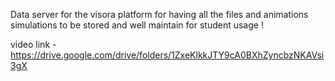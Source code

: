 Data server for the visora platform for having all the files and animations simulations to be stored and well maintain for student usage !

video link - https://drive.google.com/drive/folders/1ZxeKlkkJTY9cA0BXhZyncbzNKAVsi3gX
